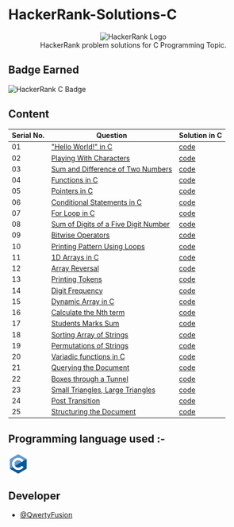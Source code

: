 # HackerRank-Solutions-C
<p align="center">
    <img src="https://raw.github.com/QwertyFusion/HackerRank-Solutions-C/master/Images/HackerRank-Logo.png" alt="HackerRank Logo"/>
    <br>HackerRank problem solutions for C Programming Topic.
</p>

## Badge Earned
<p>
    <img src="https://raw.github.com/QwertyFusion/HackerRank-Solutions-C/master/Images/HackerRank-C-Badge.png" alt="HackerRank C Badge" width="80"/>
</p>

## Content
| Serial No.| Question | Solution in C |
|--|--|--|
| 01 | ["Hello World!" in C](https://www.hackerrank.com/challenges/hello-world-c/problem?isFullScreen=true) | [code](Solutions/hello-world-c.c) |
| 02 | [Playing With Characters](https://www.hackerrank.com/challenges/playing-with-characters/problem?isFullScreen=true) | [code](Solutions/playing-with-characters.c) |
| 03 | [Sum and Difference of Two Numbers](https://www.hackerrank.com/challenges/sum-numbers-c/problem?isFullScreen=true) | [code](Solutions/sum-numbers-c.c) |
| 04 | [Functions in C](https://www.hackerrank.com/challenges/functions-in-c/problem?isFullScreen=true) | [code](Solutions/functions-in-c.c) |
| 05 | [Pointers in C](https://www.hackerrank.com/challenges/pointer-in-c/problem?isFullScreen=true) | [code](Solutions/pointer-in-c.c) |
| 06 | [Conditional Statements in C](https://www.hackerrank.com/challenges/conditional-statements-in-c/problem?isFullScreen=true) | [code](Solutions/conditional-statements-in-c.c) |
| 07 | [For Loop in C](https://www.hackerrank.com/challenges/for-loop-in-c/problem?isFullScreen=true) | [code](Solutions/for-loop-in-c.c) |
| 08 | [Sum of Digits of a Five Digit Number](https://www.hackerrank.com/challenges/sum-of-digits-of-a-five-digit-number/problem?isFullScreen=true) | [code](Solutions/sum-of-digits-of-a-five-digit-number.c) |
| 09 | [Bitwise Operators](https://www.hackerrank.com/challenges/bitwise-operators-in-c/problem?isFullScreen=true) | [code](Solutions/bitwise-operators-in-c.c) |
| 10 | [Printing Pattern Using Loops](https://www.hackerrank.com/challenges/printing-pattern-2/problem?isFullScreen=true) | [code](Solutions/printing-pattern-2.c) |
| 11 | [1D Arrays in C](https://www.hackerrank.com/challenges/1d-arrays-in-c/problem?isFullScreen=true) | [code](Solutions/1d-arrays-in-c.c) |
| 12 | [Array Reversal](https://www.hackerrank.com/challenges/reverse-array-c/problem?isFullScreen=true) | [code](Solutions/reverse-array-c.c) |
| 13 | [Printing Tokens](https://www.hackerrank.com/challenges/printing-tokens-/problem?isFullScreen=true) | [code](Solutions/printing-tokens.c) |
| 14 | [Digit Frequency](https://www.hackerrank.com/challenges/frequency-of-digits-1/problem?isFullScreen=true) | [code](Solutions/frequency-of-digits-1.c) |
| 15 | [Dynamic Array in C](https://www.hackerrank.com/challenges/dynamic-array-in-c/problem?isFullScreen=true) | [code](Solutions/dynamic-array-in-c.c) |
| 16 | [Calculate the Nth term](https://www.hackerrank.com/challenges/recursion-in-c/problem?isFullScreen=true) | [code](Solutions/recursion-in-c.c) |
| 17 | [Students Marks Sum](https://www.hackerrank.com/challenges/students-marks-sum/problem?isFullScreen=true) | [code](Solutions/students-marks-sum.c) |
| 18 | [Sorting Array of Strings](https://www.hackerrank.com/challenges/sorting-array-of-strings/problem?isFullScreen=true) | [code](Solutions/sorting-array-of-strings.c) |
| 19 | [Permutations of Strings](https://www.hackerrank.com/challenges/permutations-of-strings/problem?isFullScreen=true) | [code](Solutions/permutation-of-strings.c) |
| 20 | [Variadic functions in C](https://www.hackerrank.com/challenges/variadic-functions-in-c/problem?isFullScreen=true) | [code](Solutions/variadic-functions-in-c.c) |
| 21 | [Querying the Document](https://www.hackerrank.com/challenges/querying-the-document/problem?isFullScreen=true) | [code](Solutions/querying-the-document.c) |
| 22 | [Boxes through a Tunnel](https://www.hackerrank.com/challenges/too-high-boxes/problem?isFullScreen=true) | [code](Solutions/too-high-boxes.c) |
| 23 | [Small Triangles, Large Triangles](https://www.hackerrank.com/challenges/small-triangles-large-triangles/problem?isFullScreen=true) | [code](Solutions/small-triangles-large-triangles.c) |
| 24 | [Post Transition](https://www.hackerrank.com/challenges/post-transition/problem?isFullScreen=true) | [code](Solutions/post-transition.c) |
| 25 | [Structuring the Document](https://www.hackerrank.com/challenges/structuring-the-document/problem?isFullScreen=true) | [code](Solutions/structuring-the-document.c) |

## Programming language used :-
<a href="https://www.cprogramming.com/" target="_blank" rel="noreferrer"> <img src="https://raw.githubusercontent.com/devicons/devicon/master/icons/c/c-original.svg" alt="c" width="40" height="40"/> </a>

## Developer
*   [@QwertyFusion](https://github.com/QwertyFusion)
